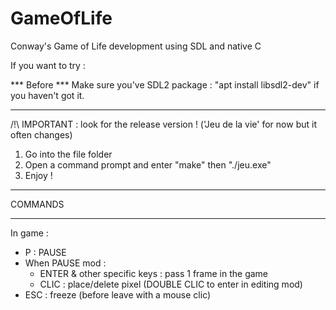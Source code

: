 # GameOfLife
Conway's Game of Life development using SDL and native C

If you want to try :

*** Before ***
Make sure you've SDL2 package : "apt install libsdl2-dev" if you haven't got it.
*** ****** ***

/!\ IMPORTANT : look for the release version ! ('Jeu de la vie' for now but it often changes)
1) Go into the file folder
2) Open a command prompt and enter "make" then "./jeu.exe"
3) Enjoy !

**************
COMMANDS
**************
In game :
  - P : PAUSE
  - When PAUSE mod :
    * ENTER & other specific keys : pass 1 frame in the game
    * CLIC : place/delete pixel (DOUBLE CLIC to enter in editing mod)
  - ESC : freeze (before leave with a mouse clic)
  
